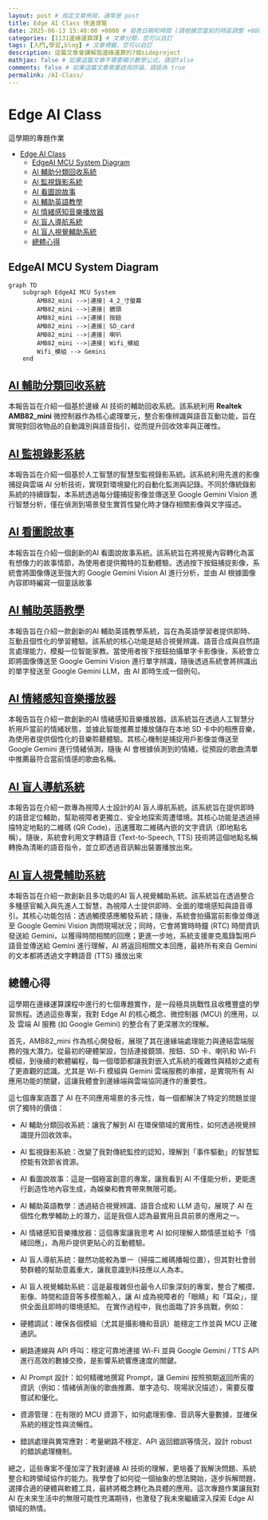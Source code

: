 ```yaml
---
layout: post # 指定文章佈局，通常是 post
title: Edge AI Class 快速導覽
date: 2025-06-13 15:40:00 +0800 # 發表日期和時間 (請根據您當前的時區調整 +0800 代表 UTC+8)
categories: [1131邊緣運算課] # 文章分類，您可以自訂
tags: [入門,學習,blog] # 文章標籤，您可以自訂
description: 這篇文章會講解我邊緣運算的7個sideproject
mathjax: false # 如果這篇文章不需要顯示數學公式，請設false
comments: false # 如果這篇文章需要啟用評論，請設為 true
permalink: /AI-Class/
---
```

# Edge AI Class
這學期的專題作業  

- [Edge AI Class](#edge-ai-class)
  - [EdgeAI MCU System Diagram](#edgeai-mcu-system-diagram)
  - [AI 輔助分類回收系統](#ai-輔助分類回收系統)
  - [AI 監視錄影系統](#ai-監視錄影系統)
  - [AI 看圖說故事](#ai-看圖說故事)
  - [AI 輔助英語教學](#ai-輔助英語教學)
  - [AI 情緒感知音樂播放器](#ai-情緒感知音樂播放器)
  - [AI 盲人導航系統](#ai-盲人導航系統)
  - [AI 盲人視覺輔助系統](#ai-盲人視覺輔助系統)
  - [總體心得](#總體心得)

## EdgeAI MCU System Diagram 

```mermaid
graph TD
    subgraph EdgeAI MCU System
        AMB82_mini -->|連接| 4_2_寸螢幕
        AMB82_mini -->|連接| 鏡頭
        AMB82_mini -->|連接| 按鈕
        AMB82_mini -->|連接| SD_card
        AMB82_mini -->|連接| 喇叭
        AMB82_mini -->|連接| Wifi_模組
        Wifi_模組 --> Gemini
    end
```

## [AI 輔助分類回收系統](project1/index.html)
本報告旨在介紹一個基於邊緣 AI 技術的輔助回收系統。該系統利用 **Realtek AMB82_mini** 微控制器作為核心處理單元，整合影像辨識與語音互動功能，旨在實現對回收物品的自動識別與語音指引，從而提升回收效率與正確性。



## [AI 監視錄影系統](project2/index.html)
本報告旨在介紹一個基於人工智慧的智慧型監視錄影系統。該系統利用先進的影像捕捉與雲端 AI 分析技術，實現對環境變化的自動化監測與記錄。不同於傳統錄影系統的持續錄製，本系統透過每分鐘捕捉影像並傳送至 Google Gemini Vision 進行智慧分析，僅在偵測到場景發生實質性變化時才儲存相關影像與文字描述。



## [AI 看圖說故事](project3/index.html)
本報告旨在介紹一個創新的AI 看圖說故事系統。該系統旨在將視覺內容轉化為富有想像力的故事情節，為使用者提供獨特的互動體驗。透過按下按鈕捕捉影像，系統會將圖像傳送至強大的 Google Gemini Vision AI 進行分析，並由 AI 根據圖像內容即時編寫一個童話故事

## [AI 輔助英語教學](project4/index.html)
本報告旨在介紹一款創新的AI 輔助英語教學系統，旨在為英語學習者提供即時、互動且個性化的學習體驗。該系統的核心功能是結合視覺辨識、語音合成與自然語言處理能力，模擬一位智能家教。當使用者按下按鈕拍攝單字卡影像後，系統會立即將圖像傳送至 Google Gemini Vision 進行單字辨識，隨後透過系統會將辨識出的單字發送至 Google Gemini LLM，由 AI 即時生成一個例句。


## [AI 情緒感知音樂播放器](project5/index.html)
本報告旨在介紹一款創新的AI 情緒感知音樂播放器。該系統旨在透過人工智慧分析用戶當前的情緒狀態，並據此智能推薦並播放儲存在本地 SD 卡中的相應音樂，為使用者提供個性化的音樂聆聽體驗。其核心機制是捕捉用戶影像並傳送至 Google Gemini 進行情緒偵測，隨後 AI 會根據偵測到的情緒，從預設的歌曲清單中推薦最符合當前情感的歌曲名稱。


## [AI 盲人導航系統](project6/index.html)
本報告旨在介紹一款專為視障人士設計的AI 盲人導航系統。該系統旨在提供即時的語音定位輔助，幫助視障者更獨立、安全地探索周遭環境。其核心功能是透過掃描特定地點的二維碼 (QR Code)，迅速獲取二維碼內嵌的文字資訊（即地點名稱）。隨後，系統會利用文字轉語音 (Text-to-Speech, TTS) 技術將這個地點名稱轉換為清晰的語音指令，並立即透過音訊輸出裝置播放出來。

## [AI 盲人視覺輔助系統](project7/index.html)
本報告旨在介紹一款創新且多功能的AI 盲人視覺輔助系統。該系統旨在透過整合多種感官輸入與先進人工智慧，為視障人士提供即時、全面的環境感知與語音導引。其核心功能包括：透過觸摸感應觸發系統；隨後，系統會拍攝當前影像並傳送至 Google Gemini Vision 詢問現場狀況；同時，它會將實時時鐘 (RTC) 時間資訊發送給 Gemini，以獲得時間相關的回應；更進一步地，系統支援麥克風錄製用戶語音並傳送給 Gemini 進行理解，AI 將返回相關文本回應，最終所有來自 Gemini 的文本都將透過文字轉語音 (TTS) 播放出來


## 總體心得
這學期在邊緣運算課程中進行的七個專題實作，是一段極具挑戰性且收穫豐盛的學習旅程。透過這些專案，我對 Edge AI 的核心概念、微控制器 (MCU) 的應用，以及 雲端 AI 服務 (如 Google Gemini) 的整合有了更深層次的理解。

首先，AMB82_mini 作為核心開發板，展現了其在邊緣端處理能力與連結雲端服務的強大潛力。從最初的硬體架設，包括連接鏡頭、按鈕、SD 卡、喇叭和 Wi-Fi 模組，到後續的軟體編程，每一個環節都讓我對嵌入式系統的複雜性與精妙之處有了更直觀的認識。尤其是 Wi-Fi 模組與 Gemini 雲端服務的串接，是實現所有 AI 應用功能的關鍵，這讓我體會到邊緣端與雲端協同運作的重要性。

這七個專案涵蓋了 AI 在不同應用場景的多元性，每一個都解決了特定的問題並提供了獨特的價值：

- AI 輔助分類回收系統：讓我了解到 AI 在環保領域的實用性，如何透過視覺辨識提升回收效率。
- AI 監視錄影系統：改變了我對傳統監控的認知，理解到「事件驅動」的智慧監控能有效節省資源。
- AI 看圖說故事：這是一個極富創意的專案，讓我看到 AI 不僅能分析，更能進行創造性地內容生成，為娛樂和教育帶來無限可能。
- AI 輔助英語教學：透過結合視覺辨識、語音合成和 LLM 造句，展現了 AI 在個性化教學輔助上的潛力，這是我個人認為最實用且具前景的應用之一。
- AI 情緒感知音樂播放器：這個專案讓我思考 AI 如何理解人類情感並給予「情緒回應」，為用戶提供更貼心的互動體驗。
- AI 盲人導航系統：雖然功能較為單一（掃描二維碼播報位置），但其對社會弱勢群體的幫助意義重大，讓我意識到科技應以人為本。
- AI 盲人視覺輔助系統：這是最複雜但也最令人印象深刻的專案，整合了觸摸、影像、時間和語音等多模態輸入，讓 AI 成為視障者的「眼睛」和「耳朵」，提供全面且即時的環境感知。
在實作過程中，我也面臨了許多挑戰，例如：

- 硬體調試：確保各個模組（尤其是攝影機和音訊）能穩定工作並與 MCU 正確通訊。
- 網路連線與 API 呼叫：穩定可靠地連接 Wi-Fi 並與 Google Gemini / TTS API 進行高效的數據交換，是影響系統響應速度的關鍵。
- AI Prompt 設計：如何精確地撰寫 Prompt，讓 Gemini 按照預期返回所需的資訊（例如：情緒偵測後的歌曲推薦、單字造句、現場狀況描述），需要反覆嘗試和優化。
- 資源管理：在有限的 MCU 資源下，如何處理影像、音訊等大量數據，並確保系統的穩定性與流暢性。
- 錯誤處理與異常應對：考量網路不穩定、API 返回錯誤等情況，設計 robust 的錯誤處理機制。  


總之，這些專案不僅加深了我對邊緣 AI 技術的理解，更培養了我解決問題、系統整合和跨領域協作的能力。我學會了如何從一個抽象的想法開始，逐步拆解問題，選擇合適的硬體與軟體工具，最終將概念轉化為具體的應用。這次專題作業讓我對 AI 在未來生活中的無限可能性充滿期待，也激發了我未來繼續深入探索 Edge AI 領域的熱情。
